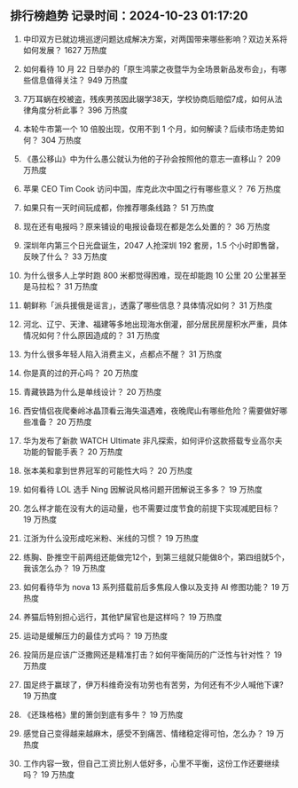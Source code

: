 
## 排行榜趋势 记录时间：2024-10-23 01:17:20
  
  1. 中印双方已就边境巡逻问题达成解决方案，对两国带来哪些影响？双边关系将如何发展？ 1627 万热度
    
  2. 如何看待 10 月 22 日举办的「原生鸿蒙之夜暨华为全场景新品发布会」，有哪些信息值得关注？ 949 万热度
    
  3. 7万耳蜗在校被盗，残疾男孩因此辍学38天，学校协商后赔偿7成，如何从法律角度分析此事？ 396 万热度
    
  4. 本轮牛市第一个 10 倍股出现，仅用不到 1 个月，如何解读？后续市场走势如何？ 304 万热度
    
  5. 《愚公移山》中为什么愚公就认为他的子孙会按照他的意志一直移山？ 209 万热度
    
  6. 苹果 CEO Tim Cook 访问中国，库克此次中国之行有哪些意义？ 76 万热度
    
  7. 如果只有一天时间玩成都，你推荐哪条线路？ 51 万热度
    
  8. 现在还有电报吗？原来铺设的电报设备现在都是怎么处置的？ 36 万热度
    
  9. 深圳年内第三个日光盘诞生，2047 人抢深圳 192 套房，1.5 个小时即售罄，反映了什么？ 33 万热度
    
  10. 为什么很多人上学时跑 800 米都觉得困难，现在却能跑 10 公里 20 公里甚至是马拉松​？ 31 万热度
    
  11. 朝鲜称「派兵援俄是谣言」，透露了哪些信息？具体情况如何？ 31 万热度
    
  12. 河北、辽宁、天津、福建等多地出现海水倒灌，部分居民房屋积水严重，具体情况如何？什么原因造成的？ 31 万热度
    
  13. 为什么很多年轻人陷入消费主义，点都点不醒？ 31 万热度
    
  14. 你是真的过的开心吗？ 20 万热度
    
  15. 青藏铁路为什么是单线设计？ 20 万热度
    
  16. 西安情侣夜爬秦岭冰晶顶看云海失温遇难，夜晚爬山有哪些危险？需要做好哪些准备？ 20 万热度
    
  17. 华为发布了新款 WATCH Ultimate 非凡探索，如何评价这款搭载专业高尔夫功能的智能手表？ 20 万热度
    
  18. 张本美和拿到世界冠军的可能性大吗？ 20 万热度
    
  19. 如何看待 LOL 选手 Ning 因解说风格问题开团解说王多多？ 19 万热度
    
  20. 怎么样才能在没有大的运动量，也不需要过度节食的前提下实现减肥目标？ 19 万热度
    
  21. 江浙为什么没形成吃米粉、米线的习惯？ 19 万热度
    
  22. 练胸、卧推空干前两组还能做完12个，到第三组就只能做8个，第四组就5个，我该怎么办？ 19 万热度
    
  23. 如何看待华为 nova 13 系列搭载前后多焦段人像以及支持 AI 修图功能？ 19 万热度
    
  24. 养猫后特别担心远行，其他铲屎官也是这样吗？ 19 万热度
    
  25. 运动是缓解压力的最佳方式吗？ 19 万热度
    
  26. 投简历是应该广泛撒网还是精准打击？如何平衡简历的广泛性与针对性？ 19 万热度
    
  27. 国足终于赢球了，伊万科维奇没有功劳也有苦劳，为何还有不少人喊他下课? 19 万热度
    
  28. 《还珠格格》里的箫剑到底有多牛？ 19 万热度
    
  29. 感觉自己变得越来越麻木，感受不到痛苦、情绪稳定得可怕，怎么办？ 19 万热度
    
  30. 工作内容一致，但自己工资比别人低好多，心里不平衡，这份工作还要继续吗？ 19 万热度
    